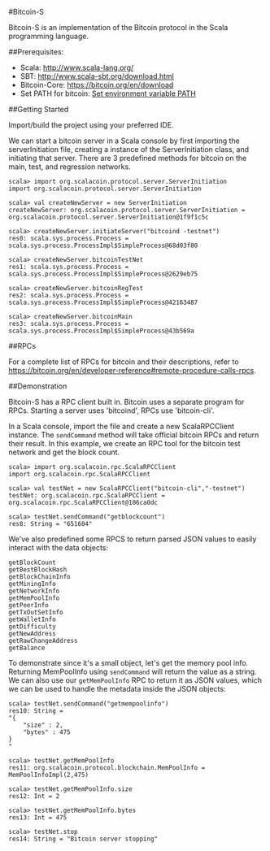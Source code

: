 #Bitcoin-S 


Bitcoin-S is an implementation of the Bitcoin protocol in the Scala programming language. 

##Prerequisites:
* Scala: http://www.scala-lang.org/
* SBT: http://www.scala-sbt.org/download.html
* Bitcoin-Core: https://bitcoin.org/en/download
* Set PATH for bitcoin: [Set environment variable PATH](https://github.com/TomMcCabe/scalacoin/blob/rpc-interface/README/SettingEnvironmentalVariablePath.md)




##Getting Started

Import/build the project using your preferred IDE. 

We can start a bitcoin server in a Scala console by first importing the serverInitiation file,  creating a instance of the ServerInitiation class, and initiating that server. There are 3 predefined methods for bitcoin on the main, test, and regression networks.
```
scala> import org.scalacoin.protocol.server.ServerInitiation
import org.scalacoin.protocol.server.ServerInitiation

scala> val createNewServer = new ServerInitiation
createNewServer: org.scalacoin.protocol.server.ServerInitiation = org.scalacoin.protocol.server.ServerInitiation@1f9f1c5c

scala> createNewServer.initiateServer("bitcoind -testnet")
res0: scala.sys.process.Process = scala.sys.process.ProcessImpl$SimpleProcess@68d03f80

scala> createNewServer.bitcoinTestNet
res1: scala.sys.process.Process = scala.sys.process.ProcessImpl$SimpleProcess@2629eb75

scala> createNewServer.bitcoinRegTest
res2: scala.sys.process.Process = scala.sys.process.ProcessImpl$SimpleProcess@42163487

scala> createNewServer.bitcoinMain
res3: scala.sys.process.Process = scala.sys.process.ProcessImpl$SimpleProcess@43b569a
```

##RPCs
  
For a complete list of RPCs for bitcoin and their descriptions, refer to https://bitcoin.org/en/developer-reference#remote-procedure-calls-rpcs. 

##Demonstration

Bitcoin-S has a RPC client built in. Bitcoin uses a separate program for RPCs. Starting a server uses 'bitcoind', RPCs use 'bitcoin-cli'. 

In a Scala console, import the file and create a new ScalaRPCClient instance. The `sendCommand` method will take official bitcoin RPCs and return their result. In this example, we create an RPC tool for the bitcoin test network and get the block count.

```
scala> import org.scalacoin.rpc.ScalaRPCClient
import org.scalacoin.rpc.ScalaRPCClient

scala> val testNet = new ScalaRPCClient("bitcoin-cli","-testnet")
testNet: org.scalacoin.rpc.ScalaRPCClient = org.scalacoin.rpc.ScalaRPCClient@106ca0dc

scala> testNet.sendCommand("getblockcount")
res8: String = "651604"
```

We've also predefined some RPCS to return parsed JSON values to easily interact with the data objects:

    getBlockCount
    getBestBlockHash
    getBlockChainInfo
    getMiningInfo
    getNetworkInfo
    getMemPoolInfo
    getPeerInfo
    getTxOutSetInfo
    getWalletInfo
    getDifficulty
    getNewAddress
    getRawChangeAddress
    getBalance

To demonstrate since it's a small object, let's get the memory pool info. Returning MemPoolInfo using `sendCommand` will return the value as a string. We can also use our `getMemPoolInfo` RPC to return it as JSON values, which we can be used to handle the metadata inside the JSON objects:

```
scala> testNet.sendCommand("getmempoolinfo")
res10: String =
"{
    "size" : 2,
    "bytes" : 475
}
"

scala> testNet.getMemPoolInfo
res11: org.scalacoin.protocol.blockchain.MemPoolInfo = MemPoolInfoImpl(2,475)

scala> testNet.getMemPoolInfo.size
res12: Int = 2

scala> testNet.getMemPoolInfo.bytes
res13: Int = 475

scala> testNet.stop
res14: String = "Bitcoin server stopping"
```
